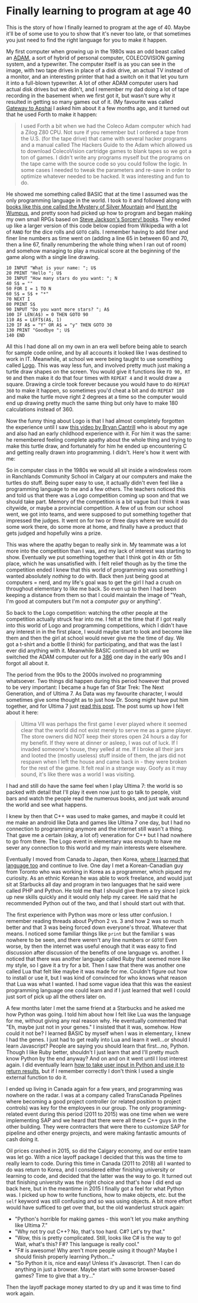 # Finally learning to program at age 40

This is the story of how I finally learned to program at the age of 40. Maybe it'll be of some use to you to show that it's never too late, or that sometimes you just need to find the right language for you to make it happen.

My first computer when growing up in the 1980s was an odd beast called an [ADAM](https://en.wikipedia.org/wiki/Coleco_Adam#/media/File:Coleco_Adam_(adjusted_version).jpg), a sort of hybrid of personal computer, COLECOVISION gaming system, and a typewriter. The computer itself is as you can see in the image, with two tape drives in place of a disk drive, an actual TV instead of a monitor, and an interesting printer that had a switch on it that let you turn it into a full-blown typewriter. A lot of other ADAM computer users had actual disk drives but we didn't, and I remember my dad doing a lot of tape recording in the basement when we first got it, but wasn't sure why it resulted in getting so many games out of it. (My favourite was called [Gateway to Apshai](https://en.wikipedia.org/wiki/Gateway_to_Apshai) I asked him about it a few months ago, and it turned out that he used Forth to make it happen:

>I used Forth a bit when we had the Coleco Adam computer which had a Zilog Z80 CPU. Not sure if you remember but I ordered a tape from the U.S. (for the tape drive) that came with several hacker programs and a manual called The Hackers Guide to the Adam which allowed us to download ColecoVision cartridge games to blank tapes so we got a ton of games. I didn't write any programs myself but the programs on the tape came with the source code so you could follow the logic. In some cases I needed to tweak the parameters and re-save in order to optimize whatever needed to be hacked. It was interesting and fun to do.

He showed me something called BASIC that at the time I assumed was the only programming language in the world. I took to it and followed along with [books like this one called the Mystery of Silver Mountain](https://archive.org/details/the-mystery-of-silver-mountain/mode/2up) and [Hunt the Wumpus](https://en.wikipedia.org/wiki/Hunt_the_Wumpus), and pretty soon had picked up how to program and began making my own small RPGs based on [Steve Jackson's Sorcery! books](https://en.wikipedia.org/wiki/Steve_Jackson%27s_Sorcery!). They ended up like a larger version of this code below copied from Wikipedia with a lot of `RAND` for the dice rolls and `GOTO` calls. I remember having to add finer and finer line numbers as time went on (adding a line 65 in between 60 and 70, then a line 67, finally renumbering the whole thing when I ran out of room) and somehow managing to play a musical score at the beginning of the game along with a single line drawing.

```basic
10 INPUT "What is your name: "; U$
20 PRINT "Hello "; U$
30 INPUT "How many stars do you want: "; N
40 S$ = ""
50 FOR I = 1 TO N
60 S$ = S$ + "*"
70 NEXT I
80 PRINT S$
90 INPUT "Do you want more stars? "; A$
100 IF LEN(A$) = 0 THEN GOTO 90
110 A$ = LEFT$(A$, 1)
120 IF A$ = "Y" OR A$ = "y" THEN GOTO 30
130 PRINT "Goodbye "; U$
140 END
```

All this I had done all on my own in an era well before being able to search for sample code online, and by all accounts it looked like I was destined to work in IT. Meanwhile, at school we were being taught to use something called [Logo](https://en.wikipedia.org/wiki/Logo_(programming_language)). This was way less fun, and involved pretty much just making a turtle draw shapes on the screen. You would give it functions like `FD 90, RT 90` and then make it do that four times with `REPEAT 4` and it would draw a square. Drawing a circle took forever because you would have to do `REPEAT 360` to make it happen, so sometimes you'd cheat a bit and do `REPEAT 180` and make the turtle move right 2 degrees at a time so the computer would end up drawing pretty much the same thing but only have to make 180 calculations instead of 360.

Now the funny thing about Logo is that I had almost completely forgotten the experience until I saw [this video by Bryan Cantrill](https://youtu.be/LjFM8vw3pbU?t=246) who is about my age and also had an early childhood experience with it. For him it was the same: he remembered feeling complete apathy about the whole thing and trying to make this turtle draw, and fortunately for him he ended up encountering C and getting really drawn into programming. I didn't. Here's how it went with me:

So in computer class in the 1980s we would all sit inside a windowless room in Ranchlands Community School in Calgary at our computers and make the turtles do stuff. Being super easy to use, it actually didn't even feel like a programming language to me and a few others. The teachers noticed this and told us that there was a Logo competition coming up soon and that we should take part. Memory of the competition is a bit vague but I think it was citywide, or maybe a provincial competition. A few of us from our school went, we got into teams, and were supposed to put something together that impressed the judges. It went on for two or three days where we would do some work there, do some more at home, and finally have a product that gets judged and hopefully wins a prize.

This was where the apathy began to really sink in. My teammate was a lot more into the competition than I was, and my lack of interest was starting to show. Eventually we put something together that I think got in 4th or 5th place, which he was unsatisfied with. I felt relief though as by the time the competition ended I knew that this world of programming was something I wanted absolutely *nothing* to do with. Back then just being good at computers = nerd, and my life's goal was to get the girl I had a crush on throughout elementary to like me back. So even up to then I had been keeping a distance from them so that I could maintain the image of "Yeah, I'm good at computers but I'm not a *computer guy* or anything".

So back to the Logo competition: watching the other people at the competition actually struck fear into me. I felt at the time that if I got really into this world of Logo and programming competitions, which I didn't have any interest in in the first place, I would maybe start to look and become like them and then the girl at school would never give me the time of day. We got a t-shirt and a bottle (I think) for participating, and that was the last I ever did anything with it. Meanwhile BASIC continued a bit until we switched the ADAM computer out for a [386](https://en.wikipedia.org/wiki/Intel_80386) one day in the early 90s and I forgot all about it.

The period from the 90s to the 2000s involved no programming whatsoever. Two things did happen during this period however that proved to be very important: I became a huge fan of Star Trek: The Next Generation, and of Ultima 7. As Data was my favourite character, I would sometimes give some thought as to just how Dr. Soong might have put him together, and for Ultima 7 just [read this post](http://www.chrisguincreations.com/the-drawing-board/16dqd44vpx1eae5tqw17p81itqblwi). The post sums up how I felt about it here:

>Ultima VII was perhaps the first game I ever played where it seemed clear that the world did not exist merely to serve me as a game player.  The store owners did NOT keep their stores open 24 hours a day for my benefit.  If they were at dinner or asleep, I was out of luck. If I invaded someone's house, they yelled at me.  If I broke all their jars and looted the (mostly useless) stuff inside of them, the jars did not respawn when I left the house and came back in - they were broken for the rest of the game.  It felt real in a strange way.  Goofy as it may sound, it's like there was a world I was visiting.

I had and still do have the same feel when I play Ultima 7: the world is so packed with detail that I'll play it even now just to go talk to people, visit bars and watch the people  read the numerous books, and just walk around the world and see what happens.

I knew by then that C++ was used to make games, and maybe it could let me make an android like Data and games like Ultima 7 one day, but I had no connection to programming anymore and the internet still wasn't a thing. That gave me a certain (okay, a lot of) veneration for C++ but I had nowhere to go from there. The Logo event in elementary was enough to have me sever any connection to this world and my main interests were elsewhere.

Eventually I moved from Canada to Japan, then Korea, [where I learned that language too](http://www.pagef30.com/2013/02/how-i-learned-korean.html) and continue to live. One day I met a Korean-Canadian guy from Toronto who was working in Korea as a programmer, which piqued my curiosity. As an ethnic Korean he was able to work freelance, and would just sit at Starbucks all day and program in two languages that he said were called PHP and Python. He told me that I should give them a try since I pick up new skills quickly and it would only help my career. He said that he recommended Python out of the two, and that I should start out with that.

The first experience with Python was more or less utter confusion. I remember reading threads about Python 2 vs. 3 and how 2 was so much better and that 3 was being forced down everyone's throat. Whatever that means. I noticed some familiar things like `print` but the familiar `$` was nowhere to be seen, and there weren't any line numbers or `GOTO`! Even worse, by then the internet was useful enough that it was easy to find discussion after discussion of the benefits of one language vs. another. I noticed that there was another language called Ruby that seemed more like my style, so I gave it a try for a bit. Then I saw that there was another one called Lua that felt like maybe it was made for me. Couldn't figure out how to install or use it, but I was kind of convinced for who knows what reason that Lua was what I wanted. I had some vague idea that this was the easiest programming language one could learn and if I just learned that well I could just sort of pick up all the others later on.

A few months later I met the same friend at a Starbucks and he asked me how Python was going. I told him about how I felt like Lua was the language for me, without giving any real reason why. He eventually commented that "Eh, maybe just not in your genes." I insisted that it was, somehow. How could it not be? I learned BASIC by myself when I was in elementary, I knew I had the genes. I just had to get really into Lua and learn it well...or should I learn Javascript? People are saying you should learn that first...no, Python. Though I like Ruby better, shouldn't I just learn that and I'll pretty much know Python by the end anyway? And on and on it went until I lost interest again. I did eventually learn [how to take user input in Python and use it to return results](http://www.pagef30.com/2010/04/creating-necessary-and-useful-content.html), but if I remember correctly I don't think I used a single external function to do it.

I ended up living in Canada again for a few years, and programming was nowhere on the radar. I was at a company called TransCanada Pipelines where becoming a good project controller (or related position to project controls) was key for the employees in our group. The only programming-related event during this period (2011 to 2015) was one time when we were implementing SAP and we heard that there were all these C++ guys in the other building. They were contracters that were there to customize SAP for pipeline and other energy projects, and were making fantastic amounts of cash doing it.

Oil prices crashed in 2015, so did the Calgary economy, and our entire team was let go. With a nice layoff package I decided that this was the time to really learn to code. During this time in Canada (2011 to 2018) all I wanted to do was return to Korea, and I considered either finishing university or learning to code, and decided that the latter was the way to go. It turned out that finishing university was the right choice and that's how I did end up back here, but in the meantime in 2015 I finally got a feel for what Python was. I picked up how to write functions, how to make objects, etc. but the `self` keyword was still confusing and so was using objects. A bit more effort would have sufficed to get over that, but the old wanderlust struck again: 

- "Python's horrible for making games - this won't let you make anything like Ultima 7." 
- "Why not try out C++? No, that's too hard. C#? Let's try that."
- "Wow, this is pretty complicated. Still, looks like C# is the way to go! Wait, what's this? F#? This language is really cool."
- "F# is awesome! Why aren't more people using it though? Maybe I should finish properly learning Python..."
- "So Python it is, nice and easy! Unless it's Javascript. Then I can do anything in just a browser. Maybe start with some browser-based games? Time to give that a try..."

Then the layoff package money started to dry up and it was time to find work again.
